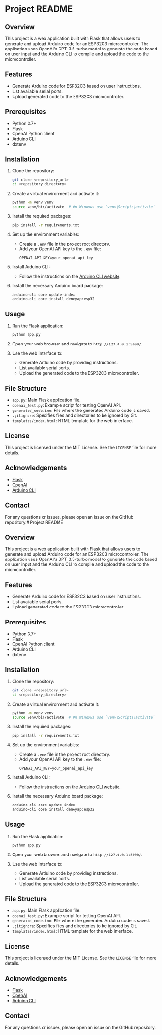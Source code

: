 # Project README

## Overview

This project is a web application built with Flask that allows users to generate and upload Arduino code for an ESP32C3 microcontroller. The application uses OpenAI's GPT-3.5-turbo model to generate the code based on user input and the Arduino CLI to compile and upload the code to the microcontroller.

## Features

- Generate Arduino code for ESP32C3 based on user instructions.
- List available serial ports.
- Upload generated code to the ESP32C3 microcontroller.

## Prerequisites

- Python 3.7+
- Flask
- OpenAI Python client
- Arduino CLI
- dotenv

## Installation

1. Clone the repository:
    ```sh
    git clone <repository_url>
    cd <repository_directory>
    ```

2. Create a virtual environment and activate it:
    ```sh
    python -m venv venv
    source venv/bin/activate  # On Windows use `venv\Scripts\activate`
    ```

3. Install the required packages:
    ```sh
    pip install -r requirements.txt
    ```

4. Set up the environment variables:
    - Create a `.env` file in the project root directory.
    - Add your OpenAI API key to the `.env` file:
        ```env
        OPENAI_API_KEY=your_openai_api_key
        ```

5. Install Arduino CLI:
    - Follow the instructions on the [Arduino CLI website](https://arduino.github.io/arduino-cli/installation/).

6. Install the necessary Arduino board package:
    ```sh
    arduino-cli core update-index
    arduino-cli core install deneyap:esp32
    ```

## Usage

1. Run the Flask application:
    ```sh
    python app.py
    ```

2. Open your web browser and navigate to `http://127.0.0.1:5000/`.

3. Use the web interface to:
    - Generate Arduino code by providing instructions.
    - List available serial ports.
    - Upload the generated code to the ESP32C3 microcontroller.

## File Structure

- `app.py`: Main Flask application file.
- `openai_test.py`: Example script for testing OpenAI API.
- `generated_code.ino`: File where the generated Arduino code is saved.
- `.gitignore`: Specifies files and directories to be ignored by Git.
- `templates/index.html`: HTML template for the web interface.

## License

This project is licensed under the MIT License. See the `LICENSE` file for more details.

## Acknowledgements

- [Flask](https://flask.palletsprojects.com/)
- [OpenAI](https://www.openai.com/)
- [Arduino CLI](https://arduino.github.io/arduino-cli/)

## Contact

For any questions or issues, please open an issue on the GitHub repository.# Project README

## Overview

This project is a web application built with Flask that allows users to generate and upload Arduino code for an ESP32C3 microcontroller. The application uses OpenAI's GPT-3.5-turbo model to generate the code based on user input and the Arduino CLI to compile and upload the code to the microcontroller.

## Features

- Generate Arduino code for ESP32C3 based on user instructions.
- List available serial ports.
- Upload generated code to the ESP32C3 microcontroller.

## Prerequisites

- Python 3.7+
- Flask
- OpenAI Python client
- Arduino CLI
- dotenv

## Installation

1. Clone the repository:
    ```sh
    git clone <repository_url>
    cd <repository_directory>
    ```

2. Create a virtual environment and activate it:
    ```sh
    python -m venv venv
    source venv/bin/activate  # On Windows use `venv\Scripts\activate`
    ```

3. Install the required packages:
    ```sh
    pip install -r requirements.txt
    ```

4. Set up the environment variables:
    - Create a `.env` file in the project root directory.
    - Add your OpenAI API key to the `.env` file:
        ```env
        OPENAI_API_KEY=your_openai_api_key
        ```

5. Install Arduino CLI:
    - Follow the instructions on the [Arduino CLI website](https://arduino.github.io/arduino-cli/installation/).

6. Install the necessary Arduino board package:
    ```sh
    arduino-cli core update-index
    arduino-cli core install deneyap:esp32
    ```

## Usage

1. Run the Flask application:
    ```sh
    python app.py
    ```

2. Open your web browser and navigate to `http://127.0.0.1:5000/`.

3. Use the web interface to:
    - Generate Arduino code by providing instructions.
    - List available serial ports.
    - Upload the generated code to the ESP32C3 microcontroller.

## File Structure

- `app.py`: Main Flask application file.
- `openai_test.py`: Example script for testing OpenAI API.
- `generated_code.ino`: File where the generated Arduino code is saved.
- `.gitignore`: Specifies files and directories to be ignored by Git.
- `templates/index.html`: HTML template for the web interface.

## License

This project is licensed under the MIT License. See the `LICENSE` file for more details.

## Acknowledgements

- [Flask](https://flask.palletsprojects.com/)
- [OpenAI](https://www.openai.com/)
- [Arduino CLI](https://arduino.github.io/arduino-cli/)

## Contact

For any questions or issues, please open an issue on the GitHub repository.